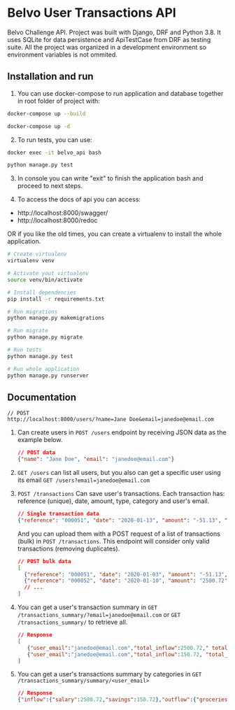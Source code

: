 # Belvo User Transactions API

Belvo Challenge API. Project was built with Django, DRF and Python 3.8. It uses SQLite for data persistence and ApiTestCase from DRF as testing suite. All the project was organized in a development environment so environment variables is not ommited.


## Installation and run

1. You can use docker-compose to run application and database together in root folder of project with:
```bash
docker-compose up --build
```

```bash
docker-compose up -d
```

2. To run tests, you can use:

```bash
docker exec -it belvo_api bash 
```

```bash
python manage.py test
```
3. In console you can write "exit" to finish the application bash and proceed to next steps.

4. To access the docs of api you can access:

 - http://localhost:8000/swagger/
 - http://localhost:8000/redoc

OR if you like the old times, you can create a virtualenv to install the whole application.

```bash
# Create virtualenv
virtualenv venv

# Activate yout virtualenv
source venv/bin/activate

# Install dependencies 
pip install -r requirements.txt

# Run migrations
python manage.py makemigrations 

# Run migrate
python manage.py migrate 

# Run tests
python manage.py test

# Run whole application
python manage.py runserver
```


## Documentation

    // POST
    http://localhost:8000/users/?name=Jane Doe&email=janedoe@email.com

1. Can create users in `POST /users` endpoint by receiving JSON data as the example below.

   ```json
   // POST data
   {"name": "Jane Doe", "email": "janedoe@email.com"}
   ```

2. `GET /users` can list all users, but you also can get a specific user using its email `GET /users?email=janedoe@email.com`

3. `POST /transactions` Can save user's transactions. Each transaction has: reference (unique), date, amount, type, category and user's email.

   ```json
   // Single transaction data
   {"reference": "000051", "date": "2020-01-13", "amount": "-51.13", "type": "outflow", "category": "groceries", "user_email": janedoe@email.com}
   ```

   And you can upload them with a POST request of a list of transactions (bulk) in `POST /transactions`. This endpoint will consider only valid transactions (removing duplicates).

   ```json
   // POST bulk data
   [
     {"reference": "000051", "date": "2020-01-03", "amount": "-51.13", "type": "outflow", "category": "groceries", "user_email": "janedoe@email.com"},
     {"reference": "000052", "date": "2020-01-10", "amount": "2500.72", "type": "inflow", "category": "salary", "user_email": "janedoe@email.com"}
     // ... 
   ]
   ```

   

4. You can get a user's transaction summary in `GET /transactions_summary/?email=janedoe@email.com` or  `GET /transactions_summary/` to retrieve all.

   ```json
   // Response
   [
      {"user_email":"janedoe@email.com","total_inflow":2500.72," total_outflow":-761.85},
      {"user_email":"janedoe@email.com","total_inflow":150.72, "total_outflow":0.0}
   ]
   ```

5. You can get a user's transactions summary by categories in `GET /transactions_summary/summary/<user_email>`

   ```json
   // Response
   {"inflow":{"salary":2500.72,"savings":150.72},"outflow":{"groceries":-51.13,"rent":-560.0,"transfer":-150.72}}
   ```


